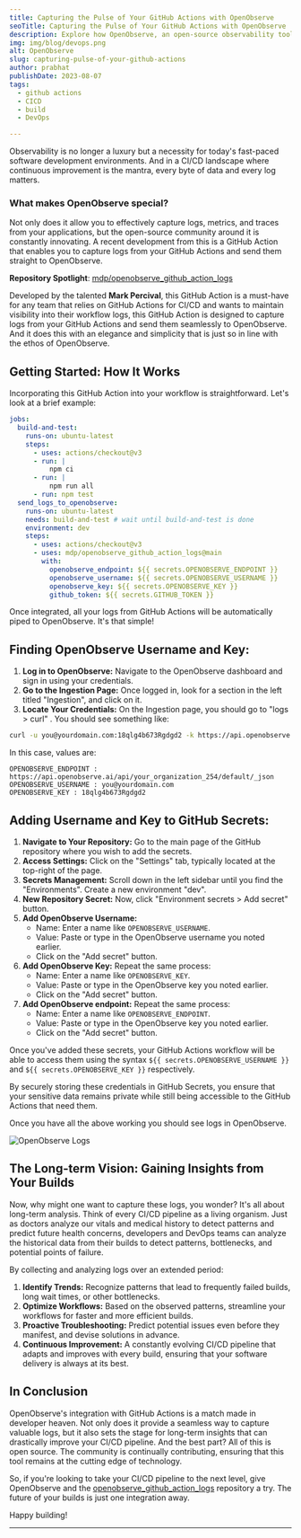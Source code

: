 ```yaml
---
title: Capturing the Pulse of Your GitHub Actions with OpenObserve
seoTitle: Capturing the Pulse of Your GitHub Actions with OpenObserve
description: Explore how OpenObserve, an open-source observability tool, collaborates seamlessly with GitHub Actions through the 'openobserve_github_action_logs' repository by Mark Percival. This integration offers developers an efficient way to capture logs, enabling long-term analysis to detect build patterns and improve CI/CD pipelines. Dive into the benefits of continuous data monitoring and how it can revolutionize your software delivery process.
img: img/blog/devops.png
alt: OpenObserve
slug: capturing-pulse-of-your-github-actions
author: prabhat
publishDate: 2023-08-07
tags:
  - github actions
  - CICD
  - build
  - DevOps

---
```


Observability is no longer a luxury but a necessity for today's fast-paced software development environments. And in a CI/CD landscape where continuous improvement is the mantra, every byte of data and every log matters. 

### **What makes OpenObserve special?**

Not only does it allow you to effectively capture logs, metrics, and traces from your applications, but the open-source community around it is constantly innovating. A recent development from this is a GitHub Action that enables you to capture logs from your GitHub Actions and send them straight to OpenObserve.

**Repository Spotlight**: [mdp/openobserve_github_action_logs](https://github.com/mdp/openobserve_github_action_logs)

Developed by the talented **Mark Percival**, this GitHub Action is a must-have for any team that relies on GitHub Actions for CI/CD and wants to maintain visibility into their workflow logs, this GitHub Action is designed to capture logs from your GitHub Actions and send them seamlessly to OpenObserve. And it does this with an elegance and simplicity that is just so in line with the ethos of OpenObserve.

## Getting Started: How It Works

Incorporating this GitHub Action into your workflow is straightforward. Let's look at a brief example:

```yaml
jobs:
  build-and-test:
    runs-on: ubuntu-latest
    steps:
      - uses: actions/checkout@v3
      - run: |
          npm ci
      - run: |
          npm run all
      - run: npm test
  send_logs_to_openobserve:
    runs-on: ubuntu-latest
    needs: build-and-test # wait until build-and-test is done
    environment: dev
    steps:
      - uses: actions/checkout@v3
      - uses: mdp/openobserve_github_action_logs@main
        with:
          openobserve_endpoint: ${{ secrets.OPENOBSERVE_ENDPOINT }} 
          openobserve_username: ${{ secrets.OPENOBSERVE_USERNAME }}
          openobserve_key: ${{ secrets.OPENOBSERVE_KEY }}
          github_token: ${{ secrets.GITHUB_TOKEN }}
```

Once integrated, all your logs from GitHub Actions will be automatically piped to OpenObserve. It's that simple!


## Finding OpenObserve Username and Key:
1. **Log in to OpenObserve:** Navigate to the OpenObserve dashboard and sign in using your credentials.
2. **Go to the Ingestion Page:** Once logged in, look for a section in the left titled "Ingestion", and click on it.
3. **Locate Your Credentials:** On the Ingestion page, you should go to "logs > curl" . You should see something like:
```bash
curl -u you@yourdomain.com:18qlg4b673Rgdgd2 -k https://api.openobserve.ai/api/your_organization_254/default/_json -d [JSON-DATA]
```

In this case, values are:
```
OPENOBSERVE_ENDPOINT : https://api.openobserve.ai/api/your_organization_254/default/_json
OPENOBSERVE_USERNAME : you@yourdomain.com
OPENOBSERVE_KEY : 18qlg4b673Rgdgd2
```

## Adding Username and Key to GitHub Secrets:
1. **Navigate to Your Repository:** Go to the main page of the GitHub repository where you wish to add the secrets.
2. **Access Settings:** Click on the "Settings" tab, typically located at the top-right of the page.
3. **Secrets Management:** Scroll down in the left sidebar until you find the "Environments". Create a new environment "dev".
4. **New Repository Secret:** Now, click "Environment secrets > Add secret" button.
5. **Add OpenObserve Username:** 
   - Name: Enter a name like `OPENOBSERVE_USERNAME`.
   - Value: Paste or type in the OpenObserve username you noted earlier.
   - Click on the "Add secret" button.
6. **Add OpenObserve Key:** Repeat the same process:
   - Name: Enter a name like `OPENOBSERVE_KEY`.
   - Value: Paste or type in the OpenObserve key you noted earlier.
   - Click on the "Add secret" button.
7. **Add OpenObserve endpoint:** Repeat the same process:
   - Name: Enter a name like `OPENOBSERVE_ENDPOINT`.
   - Value: Paste or type in the OpenObserve key you noted earlier.
   - Click on the "Add secret" button.


Once you've added these secrets, your GitHub Actions workflow will be able to access them using the syntax `${{ secrets.OPENOBSERVE_USERNAME }}` and `${{ secrets.OPENOBSERVE_KEY }}` respectively.

By securely storing these credentials in GitHub Secrets, you ensure that your sensitive data remains private while still being accessible to the GitHub Actions that need them.

Once you have all the above working you should see logs in OpenObserve.

![OpenObserve Logs](/img/blog/github_actions_logs.png)

## The Long-term Vision: Gaining Insights from Your Builds

Now, why might one want to capture these logs, you wonder? It's all about long-term analysis. Think of every CI/CD pipeline as a living organism. Just as doctors analyze our vitals and medical history to detect patterns and predict future health concerns, developers and DevOps teams can analyze the historical data from their builds to detect patterns, bottlenecks, and potential points of failure.

By collecting and analyzing logs over an extended period:

1. **Identify Trends:** Recognize patterns that lead to frequently failed builds, long wait times, or other bottlenecks.
2. **Optimize Workflows:** Based on the observed patterns, streamline your workflows for faster and more efficient builds.
3. **Proactive Troubleshooting:** Predict potential issues even before they manifest, and devise solutions in advance.
4. **Continuous Improvement:** A constantly evolving CI/CD pipeline that adapts and improves with every build, ensuring that your software delivery is always at its best.

## In Conclusion

OpenObserve's integration with GitHub Actions is a match made in developer heaven. Not only does it provide a seamless way to capture valuable logs, but it also sets the stage for long-term insights that can drastically improve your CI/CD pipeline. And the best part? All of this is open source. The community is continually contributing, ensuring that this tool remains at the cutting edge of technology.

So, if you're looking to take your CI/CD pipeline to the next level, give OpenObserve and the [openobserve_github_action_logs](https://github.com/mdp/openobserve_github_action_logs) repository a try. The future of your builds is just one integration away.

Happy building!

---
